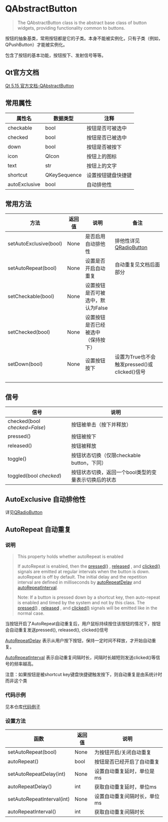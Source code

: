 # QAbstractButton

> The QAbstractButton class is the abstract base class of button widgets, providing functionality common to buttons. 

按钮的抽象基类，常用按钮都是它的子类。本身不能被实例化，只有子类（例如，QPushButton）才能被实例化。

包含了按钮的基本功能，按钮按下、发射信号等等。



## Qt官方文档

[Qt 5.15 官方文档-QAbstractButton](https://doc.qt.io/qt-5.15/qabstractbutton.html)

## 常用属性

| 属性名        | 数据类型     | 注释               |
| ------------- | ------------ | ------------------ |
| checkable     | bool         | 按钮是否可被选中   |
| checked       | bool         | 按钮是否已被选中   |
| down          | bool         | 按钮是否被按下     |
| icon          | QIcon        | 按钮上的图标       |
| text          | str          | 按钮上的文字       |
| shortcut      | QKeySequence | 设置按钮键盘快捷键 |
| autoExclusive | bool         | 自动排他性         |

## 常用方法

| 方法                         | 返回值 | 说明                                         | 备注                                       |
| ---------------------------- | ------ | -------------------------------------------- | -------------------------------------------- |
| setAutoExclusive(bool) | None | 是否启用自动排他性                 | 排他性详见[QRadioButton](../07-QRadioButton/00-QRadioButton-单选按钮.md) |
| setAutoRepeat(bool) | None | 设置是否开启自动重复 | 自动重复见文档后面部分 |
| setCheckable(bool)           | None   | 设置按钮是否可被选中，默认为False            |             |
| setChecked(bool)             | None   | 设置按钮是否已经被选中（保持按下）           |            |
| setDown(bool)                | None   | 设置按钮按下 | 设置为True也不会触发pressed()或clicked()信号 |
|                              |        |                                              |                                              |
|                              |        |                                              |                                              |
|                              |        |                                              |                                              |



## 信号

| 信号                        | 说明                                                 |
| --------------------------- | ---------------------------------------------------- |
| checked(bool *checked=False*) | 按钮被单击（按下并释放）                             |
| pressed()                   | 按钮被按下                                           |
| released()                  | 按钮被释放                                           |
| toggle()                    | 按钮状态切换（仅限checkable button，下同）           |
| toggled(bool *checked*)     | 按钮状态切换，返回一个bool类型的变量表示切换后的状态 |

## AutoExclusive 自动排他性

详见[QRadioButton](../07-QRadioButton/00-QRadioButton-单选按钮.md)

## AutoRepeat 自动重复

### 说明

> This property holds whether autoRepeat is enabled
>
> If autoRepeat is enabled, then the [pressed()](https://doc.qt.io/qt-5.15/qabstractbutton.html#pressed) , [released](https://doc.qt.io/qt-5.15/qabstractbutton.html#released) , and [clicked()](https://doc.qt.io/qt-5.15/qabstractbutton.html#clicked) signals are emitted at regular intervals when the button is down. autoRepeat is off by default. The initial delay and the repetition interval are defined in milliseconds by [autoRepeatDelay](https://doc.qt.io/qt-5.15/qabstractbutton.html#autoRepeatDelay-prop) and [autoRepeatInterval](https://doc.qt.io/qt-5.15/qabstractbutton.html#autoRepeatInterval-prop).
>
> Note: If a button is pressed down by a shortcut key, then auto-repeat is enabled and timed by the system and not by this class. The [pressed()](https://doc.qt.io/qt-5.15/qabstractbutton.html#pressed) , [released](https://doc.qt.io/qt-5.15/qabstractbutton.html#released) , and [clicked()](https://doc.qt.io/qt-5.15/qabstractbutton.html#clicked) signals will be emitted like in the normal case.



当按钮开启了AutoRepeat自动重复后，用户鼠标持续按住该按钮的情况下，按钮会自动重复发送pressed(), released(), clicked()信号

[AutoRepeatDelay](https://doc.qt.io/qt-5.15/qabstractbutton.html#autoRepeatDelay-prop) 表示从用户按下按钮，保持一定时间不释放，才开始自动重复。

[AutoRepeatInterval](https://doc.qt.io/qt-5.15/qabstractbutton.html#autoRepeatInterval-prop) 表示自动重复间隔时长，间隔时长越短则发送clicked()等信号的频率越高。

注意：如果按钮是被shortcut key键盘快捷键触发按下，则自动重复是由系统计时而非这个类

### 代码示例

见本仓库[代码例子](./02-QAbstractButton-功能测试.py)


### 设置方法

| 函数                          | 返回值 | 说明                       |
| ----------------------------- | ------ | -------------------------- |
| setAutoRepeat(bool)           | None   | 为按钮开启/关闭自动重复    |
| autoRepeat()                  | bool   | 按钮是否已经开启了自动重复 |
| setAutoRepeatDelay(int) | None   | 设置自动重复延时，单位是ms |
| autoRepeatDelay() | int | 获取自动重复延时，单位ms |
| setAutoRepeatInterval(int) | None | 设置自动重复间隔时长，单位ms |
| autoRepeatInterval() | int | 获取自动重复间隔时长 |